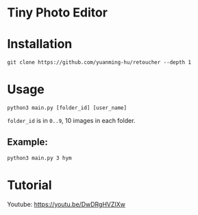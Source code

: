 # Tiny Photo Editor

# Installation
`git clone https://github.com/yuanming-hu/retoucher --depth 1`

# Usage
`python3 main.py [folder_id] [user_name]`

`folder_id` is in `0..9`, 10 images in each folder.

## Example:

`python3 main.py 3 hym`

# Tutorial
Youtube: https://youtu.be/DwDRgHVZIXw
